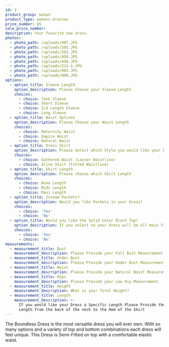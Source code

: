 ```yaml
---
id: 1
product_group: woman
product_type: womens-dresses
price_number: 65
sale_price_number:
description: Your favorite new dress.
photos:
  - photo_path: /uploads/007.JPG
  - photo_path: /uploads/205.JPG
  - photo_path: /uploads/201.JPG
  - photo_path: /uploads/050.JPG
  - photo_path: /uploads/090.JPG
  - photo_path: /uploads/213-b.JPG
  - photo_path: /uploads/005.JPG
  - photo_path: /uploads/008.JPG
options:
  - option_title: Sleeve Length
    option_description: Please Choose your Sleeve Length
    choices:
      - choice: Tank Sleeve
      - choice: Short Sleeve
      - choice: 3/4 Length Sleeve
      - choice: Long Sleeve
  - option_title: Waist Options
    option_description: Please Choose your Waist Length
    choices:
      - choice: Maternity Waist
      - choice: Empire Waist
      - choice: Natural Waist
  - option_title: Dress Skirt
    option_description: Please Select which Style you would like your Dress Skirt
    choices:
      - choice: Gathered Waist (Looser Waistline)
      - choice: Aline Skirt (Fitted Waistline)
  - option_title: Skirt Length
    option_description: Please choose which Skirt Length
    choices:
      - choice: Knee Length
      - choice: Midi Length
      - choice: Maxi Length
  - option_title: Inseam Pockets?
    option_description: Would you like Pockets in your Dress?
    choices:
      - choice: 'Yes'
      - choice: 'No'
  - option_title: Would you like the Solid Color Block Top?
    option_description: If you select no your dress will be all main fabric
    choices:
      - choice: 'Yes'
      - choice: 'No'
measurements:
  - measurement_title: Bust
    measurement_description: Please Provide your Full Bust Measurement
  - measurement_title: Under Bust
    measurement_description: Please Provide your Under Bust Measurement
  - measurement_title: Waist
    measurement_description: Please Provide your Natural Waist Measurement
  - measurement_title: Hips
    measurement_description: Please Provide your Low Hip Measurement
  - measurement_title: Height
    measurement_description: What is your Total Height?
  - measurement_title: Length
    measurement_description: >-
      If you would like your Dress a Specific Length Please Provide the total
      Length from the back of the neck to the Hem of the Skirt
---
```


The Boundless Dress is the most versatile dress you will ever own. With so many options and a variety of top and bottom combinations each dress will feel unique. This Dress is Semi-Fitted on top with a comfortable elastic waist.